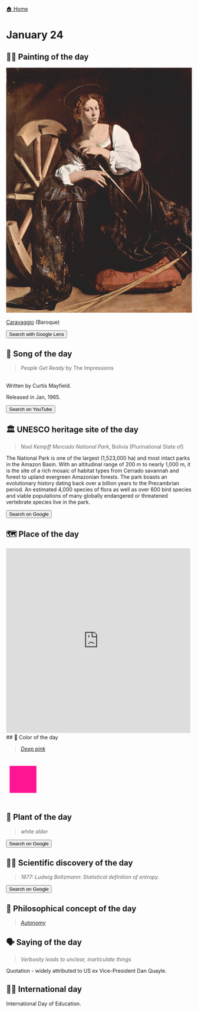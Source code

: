 
[🏠 Home](../../index.md)

# January 24

## 🧑‍🎨 Painting of the day

<img width="600" src="../img/Caravaggio_7.jpg">

[Caravaggio](http://en.wikipedia.org/wiki/Caravaggio) (Baroque)

<button class="btn btn-success"
onclick=" window.open('https://lens.google.com/uploadbyurl?url=https://iretes.github.io/one-a-day/data/img/Caravaggio_7.jpg','_blank')">
Search with Google Lens
</button>

## 🎼 Song of the day

> *People Get Ready*
by The Impressions

<br />Written by Curtis Mayfield.

Released in Jan, 1965.

<button class="btn btn-success"
onclick=" window.open('http://www.youtube.com/search?q=People Get Ready by The Impressions','_blank')">
Search on YouTube
</button>

## 🏛️ UNESCO heritage site of the day

> *Noel Kempff Mercado National Park*, Bolivia (Plurinational State of)

<p>The National Park is one of the largest (1,523,000 ha) and most intact parks in the Amazon Basin. With an altitudinal range of 200 m to nearly 1,000 m, it is the site of a rich mosaic of habitat types from Cerrado savannah and forest to upland evergreen Amazonian forests. The park boasts an evolutionary history dating back over a billion years to the Precambrian period. An estimated 4,000 species of flora as well as over 600 bird species and viable populations of many globally endangered or threatened vertebrate species live in the park.</p>

<button class="btn btn-success"
onclick=" window.open('http://www.google.com/search?q=Noel Kempff Mercado National Park','_blank')">
Search on Google
</button>

## 🗺️ Place of the day

<iframe
src="https://www.mapcrunch.com"
name="mapcrunch"
width="500"
height="500"
allowTransparency="true"
scrolling="no"
frameborder="0"
>
</iframe>
## 🎨 Color of the day

> *[Deep pink](https://en.wikipedia.org/wiki/Shades_of_pink#Deep_pink)*

<div style="color:#FF1493; font-size: 100px;">&#9632;</div>

## 🌿 Plant of the day

> *white alder*

<button class="btn btn-success"
onclick=" window.open('http://www.google.com/search?q=white alder','_blank')">
Search on Google
</button>

## 🧑‍🔬 Scientific discovery of the day

> *1877: Ludwig Boltzmann: Statistical definition of entropy.*

<button class="btn btn-success"
onclick=" window.open('http://www.google.com/search?q=1877: Ludwig Boltzmann: Statistical definition of entropy.','_blank')"> 
Search on Google
</button>

## 💭 Philosophical concept of the day

> *[Autonomy](https://en.wikipedia.org/wiki/Autonomy)*

## 🗣️ Saying of the day

> *Verbosity leads to unclear, inarticulate things*

Quotation - widely attributed to US ex Vice-President Dan Quayle. 

## 🏳️‍🌈 International day

International Day of Education.
